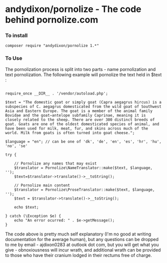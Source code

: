 # andydixon/pornolize - The code behind pornolize.com #

### To install ###

``` composer require "andydixon/pornolize 1.*" ```

### To Use ###

The pornolization process is split into two parts - name pornolization and text pornolization. The following example will pornolize the text held in $text :

``` <?php

require_once __DIR__ . '/vendor/autoload.php';

$text = "The domestic goat or simply goat (Capra aegagrus hircus) is a subspecies of C. aegagrus domesticated from the wild goat of Southwest Asia and Eastern Europe. The goat is a member of the animal family Bovidae and the goat—antelope subfamily Caprinae, meaning it is closely related to the sheep. There are over 300 distinct breeds of goat. Goats are one of the oldest domesticated species of animal, and have been used for milk, meat, fur, and skins across much of the world. Milk from goats is often turned into goat cheese.";

$language = "en"; // can be one of 'dk', 'de', 'en', 'es', 'hr', 'hu', 'no', 'se'

try {

	// Pornolize any names that may exist
	$translator = Pornolize\NameTranslator::make($text, $language, '');
	$text=$translator->translate()->__toString();

	// Pornolize main content
	$translator = Pornolize\ProseTranslator::make($text, $language, '');
	$text = $translator->translate()->__toString();

	echo $text;

} catch (\Exception $e) {
	echo "An error ocurred: " . $e->getMessage();
}
```

The code above is pretty much self explanatory (I'm no good at writing documentation for the average human), but any questions can be dropped to me by email - ajdixon0283 at outlook dot com, but you will get what you give - obnoxiousness will incur wrath, and additional wrath can be provided to those who have their cranium lodged in their rectums free of charge.